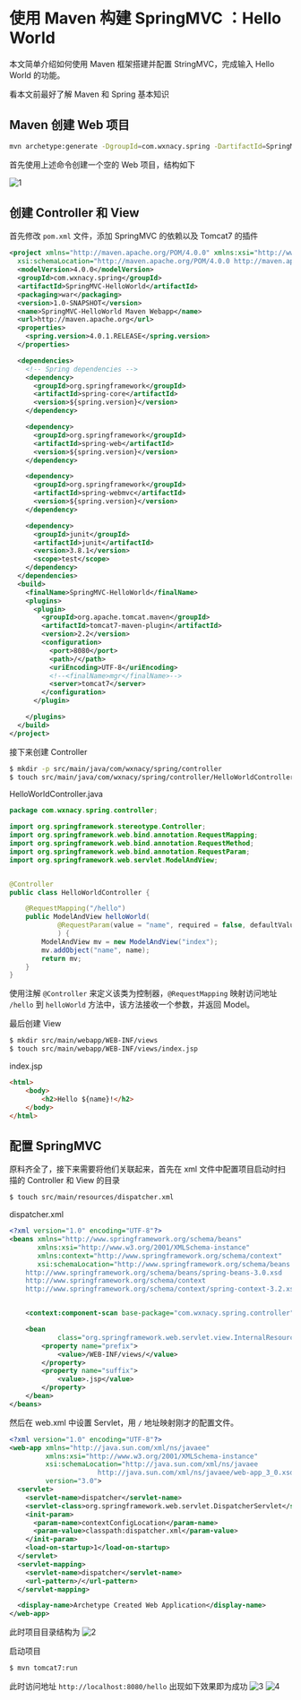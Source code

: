 # 使用 Maven 构建 SpringMVC ：Hello World

本文简单介绍如何使用 Maven 框架搭建并配置 StringMVC，完成输入 Hello World 的功能。
<!-- more --><!-- toc -->
看本文前最好了解 Maven 和 Spring 基本知识
## Maven 创建 Web 项目
```bash
mvn archetype:generate -DgroupId=com.wxnacy.spring -DartifactId=SpringMVC-HelloWorld -DarchetypeArtifactId=maven-archetype-webapp -DinteractiveMode=false
```
首先使用上述命令创建一个空的 Web 项目，结构如下

![1](springhw1.png)

## 创建 Controller 和 View
首先修改 `pom.xml` 文件，添加 SpringMVC 的依赖以及 Tomcat7 的插件
```xml
<project xmlns="http://maven.apache.org/POM/4.0.0" xmlns:xsi="http://www.w3.org/2001/XMLSchema-instance"
  xsi:schemaLocation="http://maven.apache.org/POM/4.0.0 http://maven.apache.org/maven-v4_0_0.xsd">
  <modelVersion>4.0.0</modelVersion>
  <groupId>com.wxnacy.spring</groupId>
  <artifactId>SpringMVC-HelloWorld</artifactId>
  <packaging>war</packaging>
  <version>1.0-SNAPSHOT</version>
  <name>SpringMVC-HelloWorld Maven Webapp</name>
  <url>http://maven.apache.org</url>
  <properties>
    <spring.version>4.0.1.RELEASE</spring.version>
  </properties>

  <dependencies>
    <!-- Spring dependencies -->
    <dependency>
      <groupId>org.springframework</groupId>
      <artifactId>spring-core</artifactId>
      <version>${spring.version}</version>
    </dependency>

    <dependency>
      <groupId>org.springframework</groupId>
      <artifactId>spring-web</artifactId>
      <version>${spring.version}</version>
    </dependency>

    <dependency>
      <groupId>org.springframework</groupId>
      <artifactId>spring-webmvc</artifactId>
      <version>${spring.version}</version>
    </dependency>

    <dependency>
      <groupId>junit</groupId>
      <artifactId>junit</artifactId>
      <version>3.8.1</version>
      <scope>test</scope>
    </dependency>
  </dependencies>
  <build>
    <finalName>SpringMVC-HelloWorld</finalName>
    <plugins>
      <plugin>
        <groupId>org.apache.tomcat.maven</groupId>
        <artifactId>tomcat7-maven-plugin</artifactId>
        <version>2.2</version>
        <configuration>
          <port>8080</port>
          <path>/</path>
          <uriEncoding>UTF-8</uriEncoding>
          <!--<finalName>mgr</finalName>-->
          <server>tomcat7</server>
        </configuration>
      </plugin>

    </plugins>
  </build>
</project>
```
接下来创建 Controller
```bash
$ mkdir -p src/main/java/com/wxnacy/spring/controller
$ touch src/main/java/com/wxnacy/spring/controller/HelloWorldController.java
```
HelloWorldController.java
```java
package com.wxnacy.spring.controller;

import org.springframework.stereotype.Controller;
import org.springframework.web.bind.annotation.RequestMapping;
import org.springframework.web.bind.annotation.RequestMethod;
import org.springframework.web.bind.annotation.RequestParam;
import org.springframework.web.servlet.ModelAndView;


@Controller
public class HelloWorldController {

    @RequestMapping("/hello")
    public ModelAndView helloWorld(
            @RequestParam(value = "name", required = false, defaultValue = "World") String name
            ) {
        ModelAndView mv = new ModelAndView("index");
        mv.addObject("name", name);
        return mv;
    }
}
```
使用注解 `@Controller` 来定义该类为控制器，`@RequestMapping` 映射访问地址 `/hello` 到 `helloWorld` 方法中，该方法接收一个参数，并返回 Model。

最后创建 View
```bash
$ mkdir src/main/webapp/WEB-INF/views
$ touch src/main/webapp/WEB-INF/views/index.jsp
```
index.jsp
```html
<html>
    <body>
        <h2>Hello ${name}!</h2>
    </body>
</html>
```
## 配置 SpringMVC
原料齐全了，接下来需要将他们关联起来，首先在 xml 文件中配置项目启动时扫描的 Controller 和 View 的目录
```bash
$ touch src/main/resources/dispatcher.xml
```
dispatcher.xml
```xml
<?xml version="1.0" encoding="UTF-8"?>
<beans xmlns="http://www.springframework.org/schema/beans"
       xmlns:xsi="http://www.w3.org/2001/XMLSchema-instance"
       xmlns:context="http://www.springframework.org/schema/context"
       xsi:schemaLocation="http://www.springframework.org/schema/beans
    http://www.springframework.org/schema/beans/spring-beans-3.0.xsd
    http://www.springframework.org/schema/context
    http://www.springframework.org/schema/context/spring-context-3.2.xsd">


    <context:component-scan base-package="com.wxnacy.spring.controller"/>

    <bean
            class="org.springframework.web.servlet.view.InternalResourceViewResolver">
        <property name="prefix">
            <value>/WEB-INF/views/</value>
        </property>
        <property name="suffix">
            <value>.jsp</value>
        </property>
    </bean>
</beans>
```
然后在 web.xml 中设置 Servlet，用 `/` 地址映射刚才的配置文件。
```xml
<?xml version="1.0" encoding="UTF-8"?>
<web-app xmlns="http://java.sun.com/xml/ns/javaee"
         xmlns:xsi="http://www.w3.org/2001/XMLSchema-instance"
         xsi:schemaLocation="http://java.sun.com/xml/ns/javaee
                      http://java.sun.com/xml/ns/javaee/web-app_3_0.xsd"
         version="3.0">
  <servlet>
    <servlet-name>dispatcher</servlet-name>
    <servlet-class>org.springframework.web.servlet.DispatcherServlet</servlet-class>
    <init-param>
      <param-name>contextConfigLocation</param-name>
      <param-value>classpath:dispatcher.xml</param-value>
    </init-param>
    <load-on-startup>1</load-on-startup>
  </servlet>
  <servlet-mapping>
    <servlet-name>dispatcher</servlet-name>
    <url-pattern>/</url-pattern>
  </servlet-mapping>

  <display-name>Archetype Created Web Application</display-name>
</web-app>
```
此时项目目录结构为
![2](/springhw2.png)

启动项目
```bash
$ mvn tomcat7:run
```
此时访问地址 `http://localhost:8080/hello` 出现如下效果即为成功
![3](/springhw3.png)
![4](/springhw4.png)
